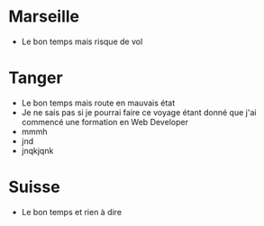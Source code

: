 # Marseille

- Le bon temps mais risque de vol

# Tanger

- Le bon temps mais route en mauvais état
- Je ne sais pas si je pourrai faire ce voyage étant donné que j'ai commencé une formation en Web Developer
- mmmh 
- jnd
- jnqkjqnk
# Suisse

- Le bon temps et rien à dire

